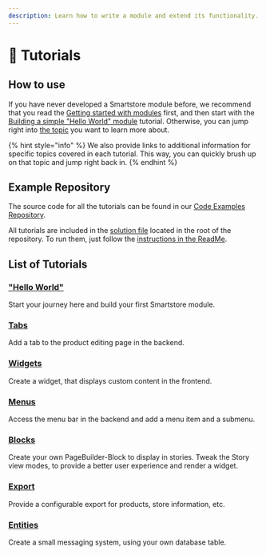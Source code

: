 ```yaml
---
description: Learn how to write a module and extend its functionality.
---
```


# 🥚 Tutorials

## How to use

If you have never developed a Smartstore module before, we recommend that you read the [Getting started with modules](../getting-started-with-modules.md) first, and then start with the [Building a simple "Hello World" module](../tutorials/building-a-simple-hello-world-module.md) tutorial. Otherwise, you can jump right into [the topic](./#list-of-tutorials) you want to learn more about.

{% hint style="info" %}
We also provide links to additional information for specific topics covered in each tutorial. This way, you can quickly brush up on that topic and jump right back in.
{% endhint %}

## Example Repository

The source code for all the tutorials can be found in our [Code Examples Repository](https://github.com/smartstore/dev-docs-code-examples).

All tutorials are included in the [solution file](https://github.com/smartstore/dev-docs-code-examples/blob/main/Smartstore.CodeExamples.sln) located in the root of the repository. To run them, just follow the [instructions in the ReadMe](https://github.com/smartstore/dev-docs-code-examples#installation).

## List of Tutorials

### ["Hello World"](../tutorials/building-a-simple-hello-world-module.md)

Start your journey here and build your first Smartstore module.

### [Tabs](adding-tabs.md)

Add a tab to the product editing page in the backend.

### [Widgets](creating-a-widget-provider.md)

Create a widget, that displays custom content in the frontend.

### [Menus](adding-menu-items.md)

Access the menu bar in the backend and add a menu item and a submenu.

### [Blocks](creating-a-block.md)

Create your own PageBuilder-Block to display in stories. Tweak the Story view modes, to provide a better user experience and render a widget.

### [Export](creating-a-export-provider.md)

Provide a configurable export for products, store information, etc.

### [Entities](creating-a-domain-entity.md)

Create a small messaging system, using your own database table.

